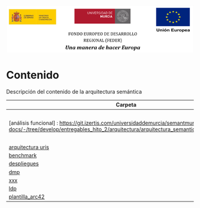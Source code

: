 ![](/arquitectura/integracion/resources/logos_feder.png)

# Contenido

Descripción del contenido de la arquitectura semántica

| Carpeta                                                                                                                                                                          | Contenido                                               |
| -------------------------------------------------------------------------------------------------------------------------------------------------------------------------------- | ------------------------------------------------------- |
| [análisis funcional] : https://git.izertis.com/universidaddemurcia/semantmurc/asio-docs/-/tree/develop/entregables_hito_2/arquitectura/arquitectura_semantica/analisis_funcional | Contiene la información referente al análisis funcional |
| [arquitectura uris](./)                                                                                                                                                          | TODO                                                    |
| [benchmark](./)                                                                                                                                                                  | TODO                                                    |
| [despliegues](./)                                                                                                                                                                | TODO                                                    |
| [dmp](./)                                                                                                                                                                        | TODO                                                    |
| [xxx](./)                                                                                                                                                                        | TODO                                                    |
| [ldp](./)                                                                                                                                                                        | TODO                                                    |
| [plantilla_arc42](./)                                                                                                                                                            | TODO                                                    |

